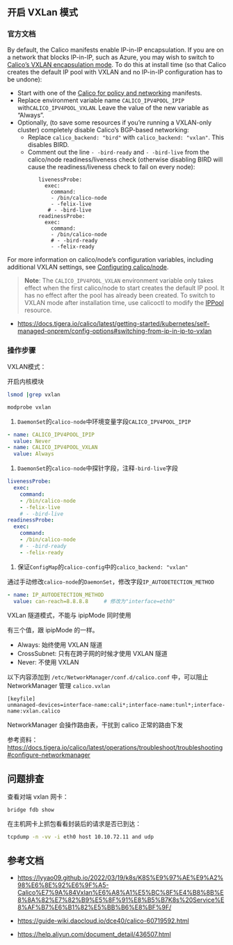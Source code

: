 

## 开启 VXLan 模式

### 官方文档

By default, the Calico manifests enable IP-in-IP encapsulation. If you are on a network that blocks IP-in-IP, such as Azure, you may wish to switch to [Calico’s VXLAN encapsulation mode](https://docs.tigera.io/archive/v3.12/networking/vxlan-ipip). To do this at install time (so that Calico creates the default IP pool with VXLAN and no IP-in-IP configuration has to be undone):

- Start with one of the [Calico for policy and networking](https://docs.tigera.io/archive/v3.12/getting-started/kubernetes/installation/calico) manifests.
- Replace environment variable name `CALICO_IPV4POOL_IPIP` with`CALICO_IPV4POOL_VXLAN`. Leave the value of the new variable as “Always”.
- Optionally, (to save some resources if you’re running a VXLAN-only cluster) completely disable Calico’s BGP-based networking:
  - Replace `calico_backend: "bird"` with `calico_backend: "vxlan"`. This disables BIRD.
  - Comment out the line `- -bird-ready` and `- -bird-live` from the calico/node readiness/liveness check (otherwise disabling BIRD will cause the readiness/liveness check to fail on every node):

```
          livenessProbe:
            exec:
              command:
              - /bin/calico-node
              - -felix-live
             # - -bird-live
          readinessProbe:
            exec:
              command:
              - /bin/calico-node
              # - -bird-ready
              - -felix-ready
```

For more information on calico/node’s configuration variables, including additional VXLAN settings, see [Configuring calico/node](https://docs.tigera.io/archive/v3.12/reference/node/configuration).

> **Note**: The `CALICO_IPV4POOL_VXLAN` environment variable only takes effect when the first calico/node to start creates the default IP pool. It has no effect after the pool has already been created. To switch to VXLAN mode after installation time, use calicoctl to modify the [IPPool](https://docs.tigera.io/archive/v3.12/reference/resources/ippool) resource.

- <https://docs.tigera.io/calico/latest/getting-started/kubernetes/self-managed-onprem/config-options#switching-from-ip-in-ip-to-vxlan>

### 操作步骤

VXLAN模式：

开启内核模块

```bash
lsmod |grep vxlan

modprobe vxlan
```

1. `DaemonSet`的`calico-node`中环境变量字段`CALICO_IPV4POOL_IPIP`

```yaml
- name: CALICO_IPV4POOL_IPIP
  value: Never
- name: CALICO_IPV4POOL_VXLAN
  value: Always
```

1. `DaemonSet`的`calico-node`中探针字段，注释`-bird-live`字段

```yaml
livenessProbe:
  exec:
    command:
    - /bin/calico-node
    - -felix-live
    # - -bird-live
readinessProbe:
  exec:
    command:
    - /bin/calico-node
    # - -bird-ready
    - -felix-ready
```

1. 保证`ConfigMap`的`calico-config`中的`calico_backend: "vxlan"`

通过手动修改`calico-node`的`DaemonSet`，修改字段`IP_AUTODETECTION_METHOD`

```yaml
- name: IP_AUTODETECTION_METHOD
  value: can-reach=8.8.8.8     # 修改为"interface=eth0"
```

VXLan 隧道模式，不能与 ipipMode 同时使用

有三个值，跟 ipipMode 的一样。

- Always: 始终使用 VXLAN 隧道
- CrossSubnet: 只有在跨子网的时候才使用 VXLAN 隧道
- Never: 不使用 VXLAN

以下内容添加到 `/etc/NetworkManager/conf.d/calico.conf` 中，可以阻止 NetworkManager 管理 `calico.vxlan`

```
[keyfile]
unmanaged-devices=interface-name:cali*;interface-name:tunl*;interface-name:vxlan.calico
```

NetworkManager 会操作路由表，干扰到 calico 正常的路由下发

参考资料：<https://docs.tigera.io/calico/latest/operations/troubleshoot/troubleshooting#configure-networkmanager>

## 问题排查

查看对端 vxlan 网卡：

```
bridge fdb show
```

在主机网卡上抓包看看封装后的请求是否已到达：

```bash
tcpdump -n -vv -i eth0 host 10.10.72.11 and udp
```

## 参考文档

- <https://lyyao09.github.io/2022/03/19/k8s/K8S%E9%97%AE%E9%A2%98%E6%8E%92%E6%9F%A5-Calico%E7%9A%84Vxlan%E6%A8%A1%E5%BC%8F%E4%B8%8B%E8%8A%82%E7%82%B9%E5%8F%91%E8%B5%B7K8s%20Service%E8%AF%B7%E6%B1%82%E5%BB%B6%E8%BF%9F/>

- <https://guide-wiki.daocloud.io/dce40/calico-60719592.html>

- <https://help.aliyun.com/document_detail/436507.html>